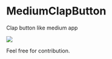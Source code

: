 # MediumClapButton

Clap button like medium app

![](https://media.giphy.com/media/vuEBPW7rAxiV3ad1iG/giphy.gif)

Feel free for contribution. 
